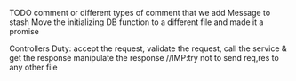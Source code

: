 TODO comment or different types of comment that we add
Message to stash
Move the initializing DB function to a different file and made it a promise

Controllers Duty:
accept the request, validate the request,
call the service & get the response
manipulate the response //IMP:try not to send req,res to any other file
